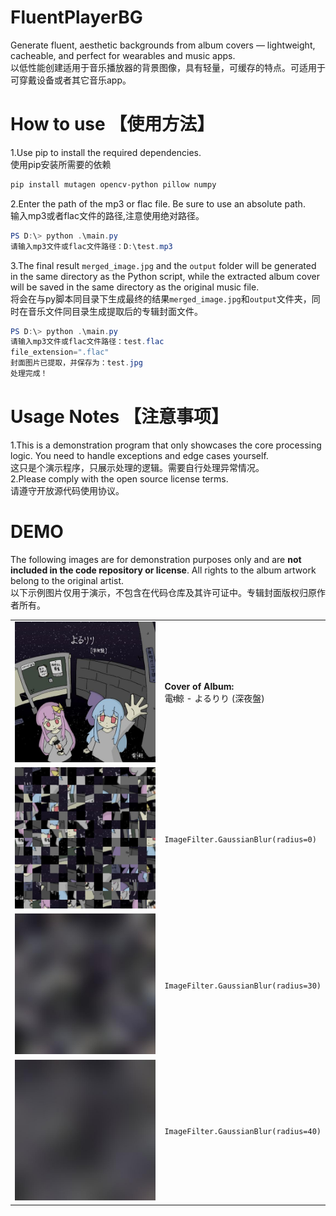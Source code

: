 # FluentPlayerBG
Generate fluent, aesthetic backgrounds from album covers — lightweight, cacheable, and perfect for wearables and music apps.<br>
以低性能创建适用于音乐播放器的背景图像，具有轻量，可缓存的特点。可适用于可穿戴设备或者其它音乐app。

# How to use 【使用方法】
1.Use pip to install the required dependencies.<br>
使用pip安装所需要的依赖
```powershell
pip install mutagen opencv-python pillow numpy
```

2.Enter the path of the mp3 or flac file. Be sure to use an absolute path.<br>
输入mp3或者flac文件的路径,注意使用绝对路径。
```powershell
PS D:\> python .\main.py
请输入mp3文件或flac文件路径：D:\test.mp3
```

3.The final result `merged_image.jpg` and the `output` folder will be generated in the same directory as the Python script, while the extracted album cover will be saved in the same directory as the original music file.<br>
将会在与py脚本同目录下生成最终的结果`merged_image.jpg`和`output`文件夹，同时在音乐文件同目录生成提取后的专辑封面文件。
```powershell
PS D:\> python .\main.py
请输入mp3文件或flac文件路径：test.flac
file_extension=".flac"
封面图片已提取，并保存为：test.jpg
处理完成！
```
# Usage Notes 【注意事项】
1.This is a demonstration program that only showcases the core processing logic. You need to handle exceptions and edge cases yourself.<br>
这只是个演示程序，只展示处理的逻辑。需要自行处理异常情况。<br>
2.Please comply with the open source license terms.<br>
请遵守开放源代码使用协议。

# DEMO 
The following images are for demonstration purposes only and are **not included in the code repository or license**. All rights to the album artwork belong to the original artist.<br>
以下示例图片仅用于演示，不包含在代码仓库及其许可证中。专辑封面版权归原作者所有。

<table>
  <tr>
    <td><img src="01.jpg" width="240"></td>
    <td>
      <b>Cover of Album:</b> <br>電ǂ鯨 - よるりり (深夜盤)<br>
    </td>
  </tr>
  <tr>
    <td><img src="02.jpg" width="240"></td>
    <td>
      <code>ImageFilter.GaussianBlur(radius=0)</code><br>
    </td>
  </tr>
  <tr>
    <td><img src="03.jpg" width="240"></td>
    <td>
      <code>ImageFilter.GaussianBlur(radius=30)</code><br>
    </td>
  </tr>
  <tr>
    <td><img src="04.jpg" width="240"></td>
    <td>
      <code>ImageFilter.GaussianBlur(radius=40)</code><br>
    </td>
  </tr>
</table>
